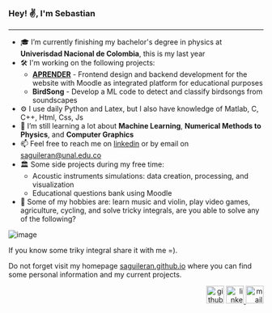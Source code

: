 ### Hey! ✌, I'm Sebastian 

---

- 🎓  I’m currently finishing my bachelor's degree in physics at **Univerisdad Nacional de Colombia**, this is my last year
- 🛠️  I'm working on the following projects:
  - [**APRENDER**](https://preparatorioaprender.co) - Frontend design and backend development for the  website with Moodle as integrated platform for educational purposes
  - **BirdSong** - Develop a ML code to detect and classify birdsongs from soundscapes 
- ⚙️  I use daily Python and Latex, but I also have knowledge of Matlab, C, C++, Html, Css, Js
- 📗  I’m still learning a lot about **Machine Learning**, **Numerical Methods to Physics**, and **Computer Graphics** 
- 📫  Feel free to reach me on [linkedin](https://www.linkedin.com/in/serge-koudoro) or by email on [saguileran@unal.edu.co](mailto:saguileran@unal.edu.co)
- 🏛️  Some side projects during my free time:
  - Acoustic instruments simulations: data creation, processing, and visualization
  - Educational questions bank using Moodle
- 🧩 Some of my hobbies are: learn music and violin, play video games, agriculture, cycling, and solve tricky integrals, are you able to solve any of the following?

![image](https://user-images.githubusercontent.com/42812846/159194691-8ae39e5f-e2ed-47e6-ab5b-8c93afcc879a.png)

If you know some triky integral share it with me =).

Do not forget visit my homepage [saguileran.github.io](https://saguileran.github.io/) where you can find some personal information and my current projects. 


<div align="right">
  <a href="https://github.com/saguileran"> <img src='https://cdn.jsdelivr.net/npm/simple-icons@3.0.1/icons/github.svg' alt='github' height='35' ></a>  
  <a href="https://www.linkedin.com/in/saguileran"><img src='https://cdn-icons-png.flaticon.com/512/174/174857.png' alt='linkedin' height='35'> </a>  
  <a href="mailto:saguileran@unal.edu.co"><img src='https://icons-for-free.com/iconfiles/png/512/email+envelope+letter+mail+messages+icon-1320196712706027480.png' alt='mail' height='35'></a>
</div>
